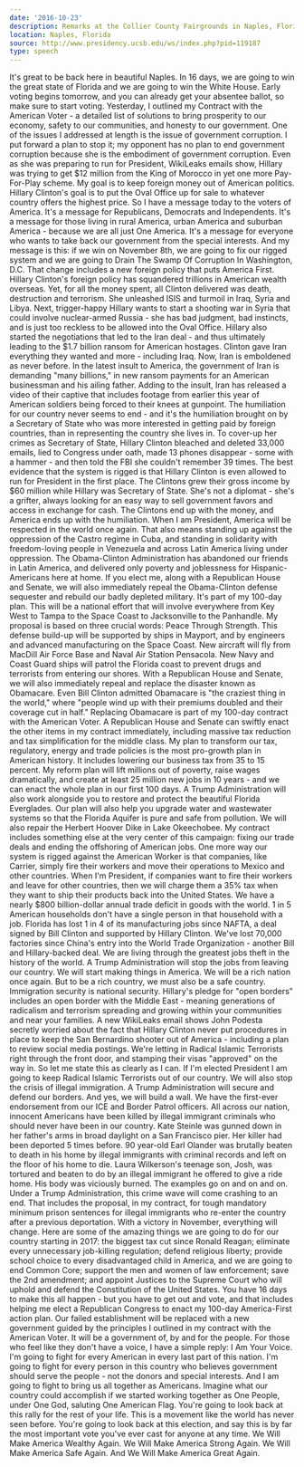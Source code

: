 ```yaml
---
date: '2016-10-23'
description: Remarks at the Collier County Fairgrounds in Naples, Florida
location: Naples, Florida
source: http://www.presidency.ucsb.edu/ws/index.php?pid=119187
type: speech
---
```


It's great to be back here in beautiful Naples. In 16 days, we are going to win the great state of Florida and we are going to win the White House. Early voting begins tomorrow, and you can already get your absentee ballot, so make sure to start voting. Yesterday, I outlined my Contract with the American Voter - a detailed list of solutions to bring prosperity to our economy, safety to our communities, and honesty to our government. One of the issues I addressed at length is the issue of government corruption. I put forward a plan to stop it; my opponent has no plan to end government corruption because she is the embodiment of government corruption. Even as she was preparing to run for President, WikiLeaks emails show, Hillary was trying to get $12 million from the King of Morocco in yet one more Pay-For-Play scheme. My goal is to keep foreign money out of American politics. Hillary Clinton's goal is to put the Oval Office up for sale to whatever country offers the highest price. So I have a message today to the voters of America. It's a message for Republicans, Democrats and Independents. It's a message for those living in rural America, urban America and suburban America - because we are all just One America. It's a message for everyone who wants to take back our government from the special interests. And my message is this: if we win on November 8th, we are going to fix our rigged system and we are going to Drain The Swamp Of Corruption In Washington, D.C. That change includes a new foreign policy that puts America First. Hillary Clinton's foreign policy has squandered trillions in American wealth overseas. Yet, for all the money spent, all Clinton delivered was death, destruction and terrorism. She unleashed ISIS and turmoil in Iraq, Syria and Libya. Next, trigger-happy Hillary wants to start a shooting war in Syria that could involve nuclear-armed Russia - she has bad judgment, bad instincts, and is just too reckless to be allowed into the Oval Office. Hillary also started the negotiations that led to the Iran deal - and thus ultimately leading to the $1.7 billion ransom for American hostages. Clinton gave Iran everything they wanted and more - including Iraq. Now, Iran is emboldened as never before. In the latest insult to America, the government of Iran is demanding "many billions," in new ransom payments for an American businessman and his ailing father. Adding to the insult, Iran has released a video of their captive that includes footage from earlier this year of American soldiers being forced to their knees at gunpoint. The humiliation for our country never seems to end - and it's the humiliation brought on by a Secretary of State who was more interested in getting paid by foreign countries, than in representing the country she lives in. To cover-up her crimes as Secretary of State, Hillary Clinton bleached and deleted 33,000 emails, lied to Congress under oath, made 13 phones disappear - some with a hammer - and then told the FBI she couldn't remember 39 times. The best evidence that the system is rigged is that Hillary Clinton is even allowed to run for President in the first place. The Clintons grew their gross income by $60 million while Hillary was Secretary of State. She's not a diplomat - she's a grifter, always looking for an easy way to sell government favors and access in exchange for cash. The Clintons end up with the money, and America ends up with the humiliation. When I am President, America will be respected in the world once again. That also means standing up against the oppression of the Castro regime in Cuba, and standing in solidarity with freedom-loving people in Venezuela and across Latin America living under oppression. The Obama-Clinton Administration has abandoned our friends in Latin America, and delivered only poverty and joblessness for Hispanic-Americans here at home. If you elect me, along with a Republican House and Senate, we will also immediately repeal the Obama-Clinton defense sequester and rebuild our badly depleted military. It's part of my 100-day plan. This will be a national effort that will involve everywhere from Key West to Tampa to the Space Coast to Jacksonville to the Panhandle. My proposal is based on three crucial words: Peace Through Strength. This defense build-up will be supported by ships in Mayport, and by engineers and advanced manufacturing on the Space Coast. New aircraft will fly from MacDill Air Force Base and Naval Air Station Pensacola. New Navy and Coast Guard ships will patrol the Florida coast to prevent drugs and terrorists from entering our shores. With a Republican House and Senate, we will also immediately repeal and replace the disaster known as Obamacare. Even Bill Clinton admitted Obamacare is "the craziest thing in the world," where "people wind up with their premiums doubled and their coverage cut in half." Replacing Obamacare is part of my 100-day contract with the American Voter. A Republican House and Senate can swiftly enact the other items in my contract immediately, including massive tax reduction and tax simplification for the middle class. My plan to transform our tax, regulatory, energy and trade policies is the most pro-growth plan in American history. It includes lowering our business tax from 35 to 15 percent. My reform plan will lift millions out of poverty, raise wages dramatically, and create at least 25 million new jobs in 10 years - and we can enact the whole plan in our first 100 days. A Trump Administration will also work alongside you to restore and protect the beautiful Florida Everglades. Our plan will also help you upgrade water and wastewater systems so that the Florida Aquifer is pure and safe from pollution. We will also repair the Herbert Hoover Dike in Lake Okeechobee. My contract includes something else at the very center of this campaign: fixing our trade deals and ending the offshoring of American jobs. One more way our system is rigged against the American Worker is that companies, like Carrier, simply fire their workers and move their operations to Mexico and other countries. When I'm President, if companies want to fire their workers and leave for other countries, then we will charge them a 35% tax when they want to ship their products back into the United States. We have a nearly $800 billion-dollar annual trade deficit in goods with the world. 1 in 5 American households don't have a single person in that household with a job. Florida has lost 1 in 4 of its manufacturing jobs since NAFTA, a deal signed by Bill Clinton and supported by Hillary Clinton. We've lost 70,000 factories since China's entry into the World Trade Organization - another Bill and Hillary-backed deal. We are living through the greatest jobs theft in the history of the world. A Trump Administration will stop the jobs from leaving our country. We will start making things in America. We will be a rich nation once again. But to be a rich country, we must also be a safe country. Immigration security is national security. Hillary's pledge for "open borders" includes an open border with the Middle East - meaning generations of radicalism and terrorism spreading and growing within your communities and near your families. A new WikiLeaks email shows John Podesta secretly worried about the fact that Hillary Clinton never put procedures in place to keep the San Bernardino shooter out of America - including a plan to review social media postings. We're letting in Radical Islamic Terrorists right through the front door, and stamping their visas "approved" on the way in. So let me state this as clearly as I can. If I'm elected President I am going to keep Radical Islamic Terrorists out of our country. We will also stop the crisis of illegal immigration. A Trump Administration will secure and defend our borders. And yes, we will build a wall. We have the first-ever endorsement from our ICE and Border Patrol officers. All across our nation, innocent Americans have been killed by illegal immigrant criminals who should never have been in our country. Kate Steinle was gunned down in her father's arms in broad daylight on a San Francisco pier. Her killer had been deported 5 times before. 90 year-old Earl Olander was brutally beaten to death in his home by illegal immigrants with criminal records and left on the floor of his home to die. Laura Wilkerson's teenage son, Josh, was tortured and beaten to do by an illegal immigrant he offered to give a ride home. His body was viciously burned. The examples go on and on and on. Under a Trump Administration, this crime wave will come crashing to an end. That includes the proposal, in my contract, for tough mandatory minimum prison sentences for illegal immigrants who re-enter the country after a previous deportation. With a victory in November, everything will change. Here are some of the amazing things we are going to do for our country starting in 2017: the biggest tax cut since Ronald Reagan; eliminate every unnecessary job-killing regulation; defend religious liberty; provide school choice to every disadvantaged child in America, and we are going to end Common Core; support the men and women of law enforcement; save the 2nd amendment; and appoint Justices to the Supreme Court who will uphold and defend the Constitution of the United States. You have 16 days to make this all happen - but you have to get out and vote, and that includes helping me elect a Republican Congress to enact my 100-day America-First action plan. Our failed establishment will be replaced with a new government guided by the principles I outlined in my contract with the American Voter. It will be a government of, by and for the people. For those who feel like they don't have a voice, I have a simple reply: I Am Your Voice. I'm going to fight for every American in every last part of this nation. I'm going to fight for every person in this country who believes government should serve the people - not the donors and special interests. And I am going to fight to bring us all together as Americans. Imagine what our country could accomplish if we started working together as One People, under One God, saluting One American Flag. You're going to look back at this rally for the rest of your life. This is a movement like the world has never seen before. You're going to look back at this election, and say this is by far the most important vote you've ever cast for anyone at any time. We Will Make America Wealthy Again. We Will Make America Strong Again. We Will Make America Safe Again. And We Will Make America Great Again.